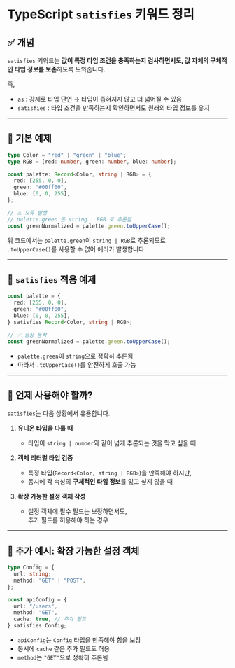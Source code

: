 # TypeScript `satisfies` 키워드 정리

## ✅ 개념

`satisfies` 키워드는 **값이 특정 타입 조건을 충족하는지 검사하면서도, 값 자체의 구체적인 타입 정보를 보존**하도록 도와줍니다.

즉,

- `as` : 강제로 타입 단언 → 타입이 좁혀지지 않고 더 넓어질 수 있음
- `satisfies` : 타입 조건을 만족하는지 확인하면서도 원래의 타입 정보를 유지

---

## 📌 기본 예제

```ts
type Color = "red" | "green" | "blue";
type RGB = [red: number, green: number, blue: number];

const palette: Record<Color, string | RGB> = {
  red: [255, 0, 0],
  green: "#00ff00",
  blue: [0, 0, 255],
};

// ⚠️ 오류 발생
// palette.green 은 string | RGB 로 추론됨
const greenNormalized = palette.green.toUpperCase();
```

위 코드에서는 `palette.green`이 `string | RGB`로 추론되므로  
`.toUpperCase()`를 사용할 수 없어 에러가 발생합니다.

---

## 📌 `satisfies` 적용 예제

```ts
const palette = {
  red: [255, 0, 0],
  green: "#00ff00",
  blue: [0, 0, 255],
} satisfies Record<Color, string | RGB>;

// ✅ 정상 동작
const greenNormalized = palette.green.toUpperCase();
```

- `palette.green`이 `string`으로 정확히 추론됨
- 따라서 `.toUpperCase()`를 안전하게 호출 가능

---

## 🚀 언제 사용해야 할까?

`satisfies`는 다음 상황에서 유용합니다.

1. **유니온 타입을 다룰 때**

   - 타입이 `string | number`와 같이 넓게 추론되는 것을 막고 싶을 때

2. **객체 리터럴 타입 검증**

   - 특정 타입(`Record<Color, string | RGB>`)을 만족해야 하지만,
   - 동시에 각 속성의 **구체적인 타입 정보**를 잃고 싶지 않을 때

3. **확장 가능한 설정 객체 작성**
   - 설정 객체에 필수 필드는 보장하면서도,  
     추가 필드를 허용해야 하는 경우

---

## 📌 추가 예시: 확장 가능한 설정 객체

```ts
type Config = {
  url: string;
  method: "GET" | "POST";
};

const apiConfig = {
  url: "/users",
  method: "GET",
  cache: true, // 추가 필드
} satisfies Config;
```

- `apiConfig`는 `Config` 타입을 만족해야 함을 보장
- 동시에 `cache` 같은 추가 필드도 허용
- `method`는 `"GET"`으로 정확히 추론됨

